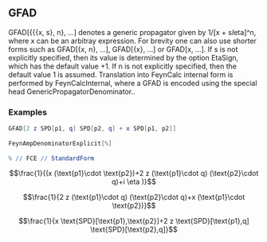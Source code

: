 ##  GFAD 

GFAD[{{{x, s}, n}, ...] denotes a generic propagator given by 1/[x + s*I*eta]^n, where x can be an arbitray expression. For brevity one can also use shorter forms such as GFAD[{x, n}, ...], GFAD[{x}, ...] or GFAD[x, ...]. If s is not explicitly specified, then its value is determined by the option EtaSign, which has the default value +1. If n is not explicitly specified, then the default value 1 is assumed. Translation into FeynCalc internal form is performed by FeynCalcInternal, where a GFAD is encoded using the special head GenericPropagatorDenominator..

###  Examples 

```mathematica
GFAD[2 z SPD[p1, q] SPD[p2, q] + x SPD[p1, p2]] 
 
FeynAmpDenominatorExplicit[%] 
 
% // FCE // StandardForm
```

$$\frac{1}{(x (\text{p1}\cdot \text{p2})+2 z (\text{p1}\cdot q) (\text{p2}\cdot q)+i \eta )}$$

$$\frac{1}{2 z (\text{p1}\cdot q) (\text{p2}\cdot q)+x (\text{p1}\cdot \text{p2})}$$

$$\frac{1}{x \text{SPD}[\text{p1},\text{p2}]+2 z \text{SPD}[\text{p1},q] \text{SPD}[\text{p2},q]}$$